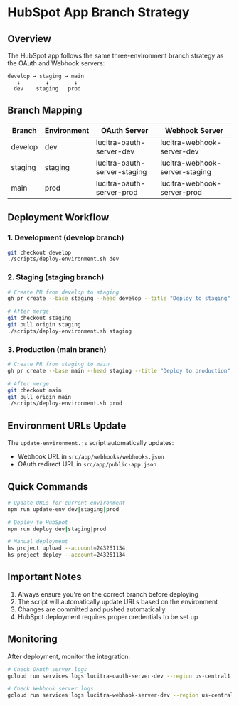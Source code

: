 # HubSpot App Branch Strategy

## Overview

The HubSpot app follows the same three-environment branch strategy as the OAuth and Webhook servers:

```
develop → staging → main
   ↓        ↓        ↓
  dev    staging   prod
```

## Branch Mapping

| Branch | Environment | OAuth Server | Webhook Server |
|--------|-------------|--------------|----------------|
| develop | dev | lucitra-oauth-server-dev | lucitra-webhook-server-dev |
| staging | staging | lucitra-oauth-server-staging | lucitra-webhook-server-staging |
| main | prod | lucitra-oauth-server-prod | lucitra-webhook-server-prod |

## Deployment Workflow

### 1. Development (develop branch)
```bash
git checkout develop
./scripts/deploy-environment.sh dev
```

### 2. Staging (staging branch)
```bash
# Create PR from develop to staging
gh pr create --base staging --head develop --title "Deploy to staging"

# After merge
git checkout staging
git pull origin staging
./scripts/deploy-environment.sh staging
```

### 3. Production (main branch)
```bash
# Create PR from staging to main
gh pr create --base main --head staging --title "Deploy to production"

# After merge
git checkout main
git pull origin main
./scripts/deploy-environment.sh prod
```

## Environment URLs Update

The `update-environment.js` script automatically updates:
- Webhook URL in `src/app/webhooks/webhooks.json`
- OAuth redirect URL in `src/app/public-app.json`

## Quick Commands

```bash
# Update URLs for current environment
npm run update-env dev|staging|prod

# Deploy to HubSpot
npm run deploy dev|staging|prod

# Manual deployment
hs project upload --account=243261134
hs project deploy --account=243261134
```

## Important Notes

1. Always ensure you're on the correct branch before deploying
2. The script will automatically update URLs based on the environment
3. Changes are committed and pushed automatically
4. HubSpot deployment requires proper credentials to be set up

## Monitoring

After deployment, monitor the integration:

```bash
# Check OAuth server logs
gcloud run services logs lucitra-oauth-server-dev --region us-central1 --tail

# Check Webhook server logs
gcloud run services logs lucitra-webhook-server-dev --region us-central1 --tail
```
